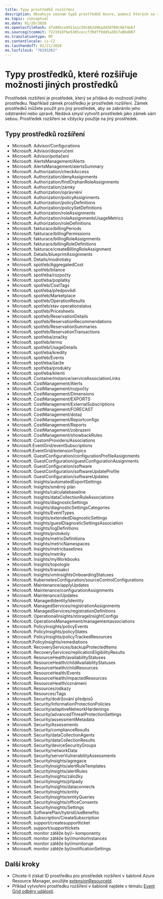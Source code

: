 ```yaml
---
title: Typy prostředků rozšíření
description: Obsahuje seznam typů prostředků Azure, pomocí kterých se rozšiřuje schopnost dalších typů prostředků.
ms.topic: conceptual
ms.date: 01/20/2020
ms.openlocfilehash: 47a98bca4912a1c59c8b2d9bad458769c6bf4ebf
ms.sourcegitcommit: 7221918fbe5385ceccf39dff9dd5a3817a0bd807
ms.translationtype: MT
ms.contentlocale: cs-CZ
ms.lasthandoff: 01/21/2020
ms.locfileid: "76293262"
---
```

# <a name="resource-types-that-extend-capabilities-of-other-resources"></a>Typy prostředků, které rozšiřuje možnosti jiných prostředků

Prostředek rozšíření je prostředek, který se přidává do možností jiného prostředku. Například zámek prostředku je prostředek rozšíření. Zámek prostředků můžete použít pro jiný prostředek, aby se zabránilo jeho odstranění nebo úpravě. Nedává smysl vytvořit prostředek jako zámek sám sebou. Prostředek rozšíření se vždycky použije na jiný prostředek.

## <a name="extension-resource-types"></a>Typy prostředků rozšíření

- Microsoft. Advisor/Configurations
- Microsoft. Advisor/doporučení
- Microsoft. Advisor/potlačení
- Microsoft. AlertsManagement/Alerts
- Microsoft. AlertsManagement/alertsSummary
- Microsoft. Authorization/checkAccess
- Microsoft. Authorization/denyAssignments
- Microsoft. Authorization/findOrphanRoleAssignments
- Microsoft. Authorization/zámky
- Microsoft. Authorization/oprávnění
- Microsoft. Authorization/policyAssignments
- Microsoft. Authorization/policyDefinitions
- Microsoft. Authorization/policySetDefinitions
- Microsoft. Authorization/roleAssignments
- Microsoft. Authorization/roleAssignmentsUsageMetrics
- Microsoft. Authorization/roleDefinitions
- Microsoft. fakturace/billingPeriods
- Microsoft. fakturace/billingPermissions
- Microsoft. fakturace/billingRoleAssignments
- Microsoft. fakturace/billingRoleDefinitions
- Microsoft. fakturace/createBillingRoleAssignment
- Microsoft. Details/blueprintAssignments
- Microsoft. Details/modrotisky
- Microsoft. spotřeb/AggregatedCost
- Microsoft. spotřeb/bilance
- Microsoft. spotřeba/rozpočty
- Microsoft. spotřeba/poplatky
- Microsoft. spotřeb/CostTags
- Microsoft. spotřeba/předpovědi
- Microsoft. spotřeb/Marketplace
- Microsoft. spotřeb/OperationResults
- Microsoft. spotřeb/stav operationstatus
- Microsoft. spotřeb/Pricesheets
- Microsoft. spotřeb/ReservationDetails
- Microsoft. spotřeb/ReservationRecommendations
- Microsoft. spotřeb/ReservationSummaries
- Microsoft. spotřeb/ReservationTransactions
- Microsoft. spotřeba/značky
- Microsoft. spotřeb/terms
- Microsoft. spotřeb/UsageDetails
- Microsoft. spotřeba/kredity
- Microsoft. spotřeb/Events
- Microsoft. spotřeba/šarže
- Microsoft. spotřeba/produkty
- Microsoft. spotřeba/klienti
- Microsoft. ContainerInstance/serviceAssociationLinks
- Microsoft. CostManagement/Alerts
- Microsoft. CostManagement/rozpočty
- Microsoft. CostManagement/Dimensions
- Microsoft. CostManagement/EXPORTS
- Microsoft. CostManagement/ExternalSubscriptions
- Microsoft. CostManagement/FORECAST
- Microsoft. CostManagement/dotaz
- Microsoft. CostManagement/Reportconfigs
- Microsoft. CostManagement/Reports
- Microsoft. CostManagement/zobrazení
- Microsoft. CostManagement/showbackRules
- Microsoft. CustomProviders/Associations
- Microsoft.EventGrid/eventSubscriptions
- Microsoft.EventGrid/extensionTopics
- Microsoft. GuestConfiguration/configurationProfileAssignments
- Microsoft. GuestConfiguration/guestConfigurationAssignments
- Microsoft. GuestConfiguration/software
- Microsoft. GuestConfiguration/softwareUpdateProfile
- Microsoft. GuestConfiguration/softwareUpdates
- Microsoft. Insights/automatedExportSettings
- Microsoft. Insights/směrný plán
- Microsoft. Insights/calculatebaseline
- Microsoft. Insights/dataCollectionRuleAssociations
- Microsoft. Insights/diagnosticSettings
- Microsoft. Insights/diagnosticSettingsCategories
- Microsoft. Insights/EventTypes
- Microsoft. Insights/extendedDiagnosticSettings
- Microsoft. Insights/guestDiagnosticSettingsAssociation
- Microsoft. Insights/logDefinitions
- Microsoft. Insights/protokoly
- Microsoft. Insights/metricDefinitions
- Microsoft. Insights/metricNamespaces
- Microsoft. Insights/metricbaselines
- Microsoft. Insights/metriky
- Microsoft. Insights/myWorkbooks
- Microsoft. Insights/topologie
- Microsoft. Insights/transakcí
- Microsoft. Insights/vmInsightsOnboardingStatuses
- Microsoft. KubernetesConfiguration/sourceControlConfigurations
- Microsoft. Maintenance/applyUpdates
- Microsoft. Maintenance/configurationAssignments
- Microsoft. Maintenance/Updates
- Microsoft. ManagedIdentity/identity
- Microsoft. ManagedServices/registrationAssignments
- Microsoft. ManagedServices/registrationDefinitions
- Microsoft. OperationalInsights/storageInsightConfigs
- Microsoft. OperationsManagement/managementassociations
- Microsoft. PolicyInsights/policyEvents
- Microsoft. PolicyInsights/policyStates
- Microsoft. PolicyInsights/policyTrackedResources
- Microsoft.PolicyInsights/remediations
- Microsoft. RecoveryServices/backupProtectedItems
- Microsoft. RecoveryServices/replicationEligibilityResults  
- Microsoft. ResourceHealth/availabilityStatuses
- Microsoft. ResourceHealth/childAvailabilityStatuses
- Microsoft. ResourceHealth/childResources
- Microsoft. ResourceHealth/Events
- Microsoft. ResourceHealth/impactedResources
- Microsoft. ResourceHealth/oznámení
- Microsoft. Resources/odkazy
- Microsoft. Resources/Tags
- Microsoft. Security/dodržování předpisů
- Microsoft. Security/InformationProtectionPolicies
- Microsoft. Security/adaptiveNetworkHardenings
- Microsoft. Security/advancedThreatProtectionSettings
- Microsoft. Security/assessmentMetadata
- Microsoft. Security/Assessments
- Microsoft. Security/complianceResults
- Microsoft. Security/dataCollectionAgents
- Microsoft. Security/dataCollectionResults
- Microsoft. Security/deviceSecurityGroups
- Microsoft. Security/networkData
- Microsoft. Security/serverVulnerabilityAssessments
- Microsoft. SecurityInsights/agregace
- Microsoft. SecurityInsights/alertRuleTemplates
- Microsoft. SecurityInsights/alertRules
- Microsoft. SecurityInsights/záložky
- Microsoft. SecurityInsights/případy
- Microsoft. SecurityInsights/dataconnects
- Microsoft. SecurityInsights/entity
- Microsoft. SecurityInsights/entityQueries
- Microsoft. SecurityInsights/officeConsents
- Microsoft. SecurityInsights/Settings
- Microsoft. SoftwarePlan/hybridUseBenefits
- Microsoft. Subscription/CreateSubscription
- Microsoft. support/createsupportticket
- Microsoft. support/supporttickets
- Microsoft. monitor zátěže byl/– komponenty
- Microsoft. monitor zátěže byl/monitorInstances
- Microsoft. monitor zátěže byl/monitoruje
- Microsoft. monitor zátěže byl/notificationSettings

## <a name="next-steps"></a>Další kroky

- Chcete-li získat ID prostředku pro prostředek rozšíření v šabloně Azure Resource Manager, použijte [extensionResourceId](template-functions-resource.md#extensionresourceid).
- Příklad vytvoření prostředku rozšíření v šabloně najdete v tématu [Event Grid odběry událostí](/azure/templates/microsoft.eventgrid/2019-06-01/eventsubscriptions).
